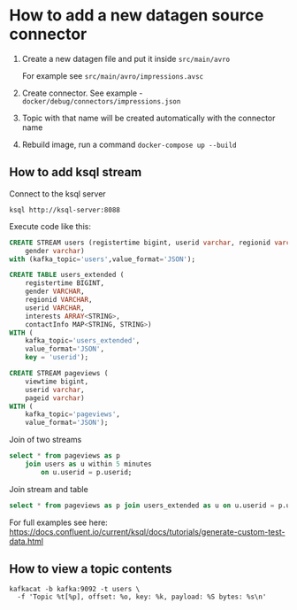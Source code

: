 # How to add a new datagen source connector

1. Create a new datagen file and put it inside `src/main/avro`

   For example see `src/main/avro/impressions.avsc`
   
2. Create connector. See example - `docker/debug/connectors/impressions.json`

3. Topic with that name will be created automatically with the connector 
   name

4. Rebuild image, run a command `docker-compose up --build`

## How to add ksql stream

Connect to the ksql server 

```shell script
ksql http://ksql-server:8088
```

Execute code like this:

```sql
CREATE STREAM users (registertime bigint, userid varchar, regionid varchar, 
    gender varchar) 
with (kafka_topic='users',value_format='JSON');

CREATE TABLE users_extended (
    registertime BIGINT,
    gender VARCHAR,
    regionid VARCHAR,
    userid VARCHAR,
    interests ARRAY<STRING>,
    contactInfo MAP<STRING, STRING>)
WITH (
    kafka_topic='users_extended',
    value_format='JSON',
    key = 'userid');

CREATE STREAM pageviews (
    viewtime bigint,
    userid varchar,
    pageid varchar)
WITH (
    kafka_topic='pageviews',
    value_format='JSON');
```

Join of two streams

```sql
select * from pageviews as p 
    join users as u within 5 minutes 
        on u.userid = p.userid;
```

Join stream and table

```sql
select * from pageviews as p join users_extended as u on u.userid = p.userid;
```

For full examples see here: https://docs.confluent.io/current/ksql/docs/tutorials/generate-custom-test-data.html

## How to view a topic contents

```shell script
kafkacat -b kafka:9092 -t users \
  -f 'Topic %t[%p], offset: %o, key: %k, payload: %S bytes: %s\n'
``` 
